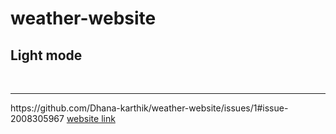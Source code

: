 # weather-website
<h2>Light mode</h2>
<br><hr>
https://github.com/Dhana-karthik/weather-website/issues/1#issue-2008305967
<a href="https://655f57b99cde310a91a65e31--tubular-pika-3e6c43.netlify.app/">website link</a>
